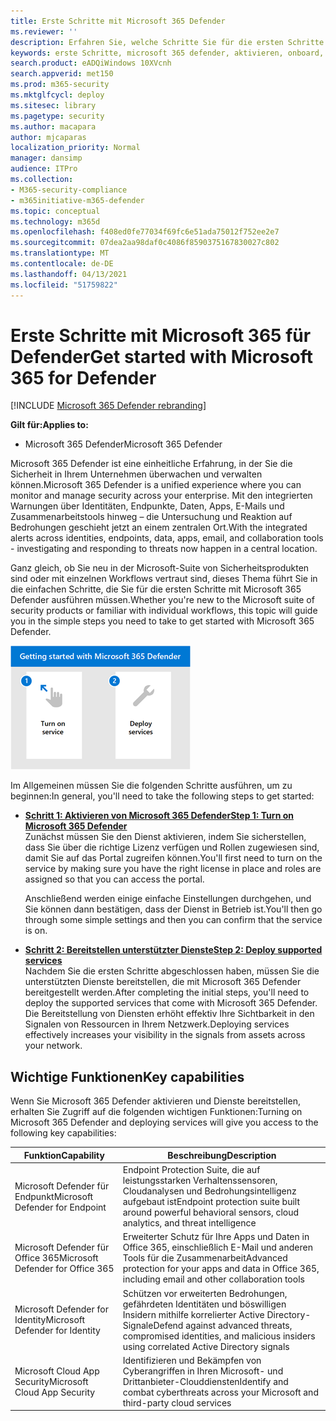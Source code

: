 ```yaml
---
title: Erste Schritte mit Microsoft 365 Defender
ms.reviewer: ''
description: Erfahren Sie, welche Schritte Sie für die ersten Schritte mit Microsoft 365 Defender ausführen müssen
keywords: erste Schritte, microsoft 365 defender, aktivieren, onboard, bereitstellen
search.product: eADQiWindows 10XVcnh
search.appverid: met150
ms.prod: m365-security
ms.mktglfcycl: deploy
ms.sitesec: library
ms.pagetype: security
ms.author: macapara
author: mjcaparas
localization_priority: Normal
manager: dansimp
audience: ITPro
ms.collection:
- M365-security-compliance
- m365initiative-m365-defender
ms.topic: conceptual
ms.technology: m365d
ms.openlocfilehash: f408ed0fe77034f69fc6e51ada75012f752ee2e7
ms.sourcegitcommit: 07dea2aa98daf0c4086f8590375167830027c802
ms.translationtype: MT
ms.contentlocale: de-DE
ms.lasthandoff: 04/13/2021
ms.locfileid: "51759822"
---
```

# <a name="get-started-with-microsoft-365-for-defender"></a><span data-ttu-id="e4fdc-104">Erste Schritte mit Microsoft 365 für Defender</span><span class="sxs-lookup"><span data-stu-id="e4fdc-104">Get started with Microsoft 365 for Defender</span></span>

[!INCLUDE [Microsoft 365 Defender rebranding](../includes/microsoft-defender.md)]

<span data-ttu-id="e4fdc-105">**Gilt für:**</span><span class="sxs-lookup"><span data-stu-id="e4fdc-105">**Applies to:**</span></span>
- <span data-ttu-id="e4fdc-106">Microsoft 365 Defender</span><span class="sxs-lookup"><span data-stu-id="e4fdc-106">Microsoft 365 Defender</span></span>

<span data-ttu-id="e4fdc-107">Microsoft 365 Defender ist eine einheitliche Erfahrung, in der Sie die Sicherheit in Ihrem Unternehmen überwachen und verwalten können.</span><span class="sxs-lookup"><span data-stu-id="e4fdc-107">Microsoft 365 Defender is a unified experience where you can monitor and manage security across your enterprise.</span></span> <span data-ttu-id="e4fdc-108">Mit den integrierten Warnungen über Identitäten, Endpunkte, Daten, Apps, E-Mails und Zusammenarbeitstools hinweg – die Untersuchung und Reaktion auf Bedrohungen geschieht jetzt an einem zentralen Ort.</span><span class="sxs-lookup"><span data-stu-id="e4fdc-108">With the integrated alerts across identities, endpoints, data, apps, email, and collaboration tools - investigating and responding to threats now happen in a central location.</span></span> 

<span data-ttu-id="e4fdc-109">Ganz gleich, ob Sie neu in der Microsoft-Suite von Sicherheitsprodukten sind oder mit einzelnen Workflows vertraut sind, dieses Thema führt Sie in die einfachen Schritte, die Sie für die ersten Schritte mit Microsoft 365 Defender ausführen müssen.</span><span class="sxs-lookup"><span data-stu-id="e4fdc-109">Whether you're new to the Microsoft suite of security products or familiar with individual workflows, this topic will guide you in the simple steps you need to take to get started with Microsoft 365 Defender.</span></span>

![Abbildung der ersten Schritte mit Microsoft 365 Defender-Schritten](../../media/mtp/get-started-m365d.png)

<span data-ttu-id="e4fdc-111">Im Allgemeinen müssen Sie die folgenden Schritte ausführen, um zu beginnen:</span><span class="sxs-lookup"><span data-stu-id="e4fdc-111">In general, you'll need to take the following steps to get started:</span></span>

- <span data-ttu-id="e4fdc-112">**[Schritt 1: Aktivieren von Microsoft 365 Defender](m365d-enable.md)**</span><span class="sxs-lookup"><span data-stu-id="e4fdc-112">**[Step 1: Turn on Microsoft 365 Defender](m365d-enable.md)**</span></span> <br>
    <span data-ttu-id="e4fdc-113">Zunächst müssen Sie den Dienst aktivieren, indem Sie sicherstellen, dass Sie über die richtige Lizenz verfügen und Rollen zugewiesen sind, damit Sie auf das Portal zugreifen können.</span><span class="sxs-lookup"><span data-stu-id="e4fdc-113">You'll first need to turn on the service by making sure you have the right license in place and roles are assigned so that you can access the portal.</span></span> 

    <span data-ttu-id="e4fdc-114">Anschließend werden einige einfache Einstellungen durchgehen, und Sie können dann bestätigen, dass der Dienst in Betrieb ist.</span><span class="sxs-lookup"><span data-stu-id="e4fdc-114">You'll then go through some simple settings and then you can confirm that the service is on.</span></span>

- <span data-ttu-id="e4fdc-115">**[Schritt 2: Bereitstellen unterstützter Dienste](deploy-supported-services.md)**</span><span class="sxs-lookup"><span data-stu-id="e4fdc-115">**[Step 2: Deploy supported services](deploy-supported-services.md)**</span></span> <br>
    <span data-ttu-id="e4fdc-116">Nachdem Sie die ersten Schritte abgeschlossen haben, müssen Sie die unterstützten Dienste bereitstellen, die mit Microsoft 365 Defender bereitgestellt werden.</span><span class="sxs-lookup"><span data-stu-id="e4fdc-116">After completing the initial steps, you'll need to deploy the supported services that come with Microsoft 365 Defender.</span></span> <span data-ttu-id="e4fdc-117">Die Bereitstellung von Diensten erhöht effektiv Ihre Sichtbarkeit in den Signalen von Ressourcen in Ihrem Netzwerk.</span><span class="sxs-lookup"><span data-stu-id="e4fdc-117">Deploying services effectively increases your visibility in the signals from assets across your network.</span></span>


## <a name="key-capabilities"></a><span data-ttu-id="e4fdc-118">Wichtige Funktionen</span><span class="sxs-lookup"><span data-stu-id="e4fdc-118">Key capabilities</span></span>
<span data-ttu-id="e4fdc-119">Wenn Sie Microsoft 365 Defender aktivieren und Dienste bereitstellen, erhalten Sie Zugriff auf die folgenden wichtigen Funktionen:</span><span class="sxs-lookup"><span data-stu-id="e4fdc-119">Turning on Microsoft 365 Defender and deploying services will give you access to the following key capabilities:</span></span>


| <span data-ttu-id="e4fdc-120">Funktion</span><span class="sxs-lookup"><span data-stu-id="e4fdc-120">Capability</span></span> | <span data-ttu-id="e4fdc-121">Beschreibung</span><span class="sxs-lookup"><span data-stu-id="e4fdc-121">Description</span></span> |
| ------ | ------ |
| <span data-ttu-id="e4fdc-122">Microsoft Defender für Endpunkt</span><span class="sxs-lookup"><span data-stu-id="e4fdc-122">Microsoft Defender for Endpoint</span></span> | <span data-ttu-id="e4fdc-123">Endpoint Protection Suite, die auf leistungsstarken Verhaltenssensoren, Cloudanalysen und Bedrohungsintelligenz aufgebaut ist</span><span class="sxs-lookup"><span data-stu-id="e4fdc-123">Endpoint protection suite built around powerful behavioral sensors, cloud analytics, and threat intelligence</span></span> |
|<span data-ttu-id="e4fdc-124">Microsoft Defender für Office 365</span><span class="sxs-lookup"><span data-stu-id="e4fdc-124">Microsoft Defender for Office 365</span></span> | <span data-ttu-id="e4fdc-125">Erweiterter Schutz für Ihre Apps und Daten in Office 365, einschließlich E-Mail und anderen Tools für die Zusammenarbeit</span><span class="sxs-lookup"><span data-stu-id="e4fdc-125">Advanced protection for your apps and data in Office 365, including email and other collaboration tools</span></span> |
| <span data-ttu-id="e4fdc-126">Microsoft Defender for Identity</span><span class="sxs-lookup"><span data-stu-id="e4fdc-126">Microsoft Defender for Identity</span></span> | <span data-ttu-id="e4fdc-127">Schützen vor erweiterten Bedrohungen, gefährdeten Identitäten und böswilligen Insidern mithilfe korrelierter Active Directory-Signale</span><span class="sxs-lookup"><span data-stu-id="e4fdc-127">Defend against advanced threats, compromised identities, and malicious insiders using correlated Active Directory signals</span></span> |
| <span data-ttu-id="e4fdc-128">Microsoft Cloud App Security</span><span class="sxs-lookup"><span data-stu-id="e4fdc-128">Microsoft Cloud App Security</span></span> | <span data-ttu-id="e4fdc-129">Identifizieren und Bekämpfen von Cyberangriffen in Ihren Microsoft- und Drittanbieter-Clouddiensten</span><span class="sxs-lookup"><span data-stu-id="e4fdc-129">Identify and combat cyberthreats across your Microsoft and third-party cloud services</span></span> |





